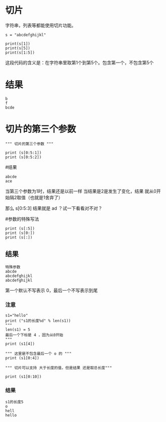 # 切片

字符串，列表等都能使用切片功能。

```
s = "abcdefghijkl"

print(s[1])
print(s[5])
print(s[1:5])
```

这段代码的含义是：在字符串里取第1个到第5个。包含第一个，不包含第5个

# 结果

```
b
f
bcde
```

# 切片的第三个参数

```
""" 切片的第三个参数 """

print (s[0:5:1])
print (s[0:5:2])
```

#结果

```
abcde
ace
```

当第三个参数为1时，结果还是以前一样
当结果是2是发生了变化，结果 就从0开始隔2取值（也就是1舍弃了）

那么 s[0:5:3] 结果就是 ad ？试一下看看对不对？

#参数的特殊写法

```
print (s[:5])
print (s[0:])
print (s[:])
```

## 结果

```
特殊参数
abcde
abcdefghijkl
abcdefghijkl
```

第一个默认不写表示 0，最后一个不写表示到尾

### 注意


```
s1="hello"
print ("s1的长度%d" % len(s1))
"""
len(s1) = 5
最后一个下标是 4 ，因为从0开始
"""
print (s1[4])

""" 这里是不包含最后一个 o 的 """
print (s1[0:4])

""" 切片可以支持 大于长度的值，但是结果 还是取总长度"""

print (s1[0:10])

```


### 结果


```
s1的长度5
o
hell
hello
```
